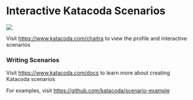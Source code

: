 # Interactive Katacoda Scenarios

[![](http://shields.katacoda.com/katacoda/chaitra/count.svg)](https://www.katacoda.com/chaitra "Get your profile on Katacoda.com")

Visit https://www.katacoda.com/chaitra to view the profile and interactive scenarios

### Writing Scenarios
Visit https://www.katacoda.com/docs to learn more about creating Katacoda scenarios

For examples, visit https://github.com/katacoda/scenario-example
